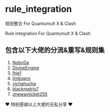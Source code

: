 # rule_integration
规则整合 For Quantumult X & Clash

Rule integration For Quantumult X & Clash


## 包含以下大佬的分流&重写&规则集

1. [NobyDa](https://github.com/NobyDa)
2. [DivineEngine](https://github.com/DivineEngine)
3. [lhie1](https://github.com/lhie1/Rules/tree/master)
4. [limbopro](https://github.com/limbopro/Adblock4limbo)
5. [yichahucha](https://github.com/yichahucha/surge)
6. [blackmatrix7](https://github.com/blackmatrix7/ios_rule_script)
7. [onewayticket255](https://github.com/onewayticket255/Surge-Script)

♥ 特别感谢以上大佬的无私分享 ♥



